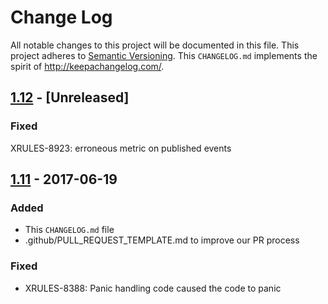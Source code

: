 # Change Log

All notable changes to this project will be documented in this file.
This project adheres to [Semantic Versioning](http://semver.org/).
This `CHANGELOG.md` implements the spirit of http://keepachangelog.com/.

## [1.12](https://github.comcast.com/VariousArtists/common/compare/v1.11...dev) - [Unreleased]

### Fixed
XRULES-8923: erroneous metric on published events 

## [1.11](https://github.comcast.com/VariousArtists/common/compare/v1.10...v1.11) - 2017-06-19

### Added
* This `CHANGELOG.md` file
* .github/PULL_REQUEST_TEMPLATE.md to improve our PR process

### Fixed
* XRULES-8388: Panic handling code caused the code to panic
